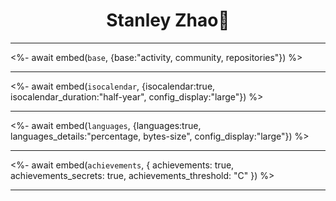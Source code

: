 <p align="center">
    <h1 align="center">Stanley Zhao🚀</h1>
</p>

___

<%- await embed(`base`, {base:"activity, community, repositories"}) %>

___

<%- await embed(`isocalendar`, {isocalendar:true, isocalendar_duration:"half-year", config_display:"large"}) %>

___

<%- await embed(`languages`, {languages:true, languages_details:"percentage, bytes-size", config_display:"large"}) %>

___

<%- await embed(`achievements`, { achievements: true, achievements_secrets: true, achievements_threshold: "C" }) %>

___
